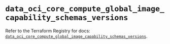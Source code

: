# `data_oci_core_compute_global_image_capability_schemas_versions`

Refer to the Terraform Registry for docs: [`data_oci_core_compute_global_image_capability_schemas_versions`](https://registry.terraform.io/providers/oracle/oci/7.19.0/docs/data-sources/core_compute_global_image_capability_schemas_versions).

